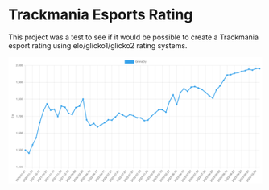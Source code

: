 # Trackmania Esports Rating

This project was a test to see if it would be possible to create a Trackmania esport rating using elo/glicko1/glicko2 rating systems.

![example rating](image.png)
